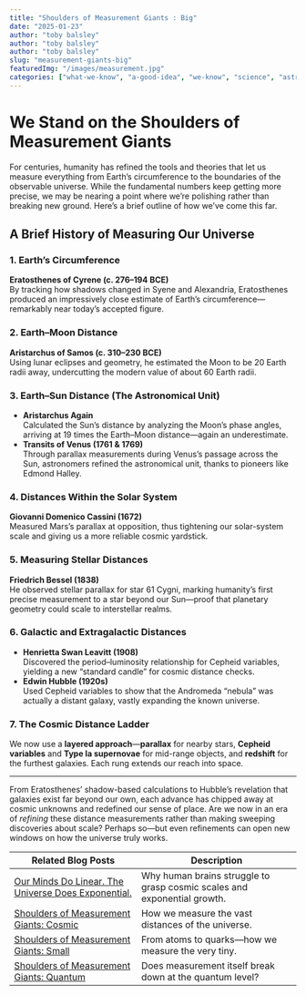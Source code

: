 ```yaml
---
title: "Shoulders of Measurement Giants : Big"
date: "2025-01-23"
author: "toby balsley" 
author: "toby balsley" 
author: "toby balsley" 
slug: "measurement-giants-big"
featuredImg: "/images/measurement.jpg"
categories: ["what-we-know", "a-good-idea", "we-know", "science", "astrophysics"]
---
```


# We Stand on the Shoulders of Measurement Giants

For centuries, humanity has refined the tools and theories that let us measure everything from Earth’s circumference to the boundaries of the observable universe. While the fundamental numbers keep getting more precise, we may be nearing a point where we’re polishing rather than breaking new ground. Here’s a brief outline of how we’ve come this far.

## A Brief History of Measuring Our Universe

### 1. Earth’s Circumference  
**Eratosthenes of Cyrene (c. 276–194 BCE)**  
By tracking how shadows changed in Syene and Alexandria, Eratosthenes produced an impressively close estimate of Earth’s circumference—remarkably near today’s accepted figure.

### 2. Earth–Moon Distance  
**Aristarchus of Samos (c. 310–230 BCE)**  
Using lunar eclipses and geometry, he estimated the Moon to be 20 Earth radii away, undercutting the modern value of about 60 Earth radii.

### 3. Earth–Sun Distance (The Astronomical Unit)
- **Aristarchus Again**  
  Calculated the Sun’s distance by analyzing the Moon’s phase angles, arriving at 19 times the Earth–Moon distance—again an underestimate.
- **Transits of Venus (1761 & 1769)**  
  Through parallax measurements during Venus’s passage across the Sun, astronomers refined the astronomical unit, thanks to pioneers like Edmond Halley.

### 4. Distances Within the Solar System  
**Giovanni Domenico Cassini (1672)**  
Measured Mars’s parallax at opposition, thus tightening our solar-system scale and giving us a more reliable cosmic yardstick.

### 5. Measuring Stellar Distances  
**Friedrich Bessel (1838)**  
He observed stellar parallax for star 61 Cygni, marking humanity’s first precise measurement to a star beyond our Sun—proof that planetary geometry could scale to interstellar realms.

### 6. Galactic and Extragalactic Distances
- **Henrietta Swan Leavitt (1908)**  
  Discovered the period–luminosity relationship for Cepheid variables, yielding a new “standard candle” for cosmic distance checks.
- **Edwin Hubble (1920s)**  
  Used Cepheid variables to show that the Andromeda “nebula” was actually a distant galaxy, vastly expanding the known universe.

### 7. The Cosmic Distance Ladder  
We now use a **layered approach**—**parallax** for nearby stars, **Cepheid variables** and **Type Ia supernovae** for mid-range objects, and **redshift** for the furthest galaxies. Each rung extends our reach into space.

---

From Eratosthenes’ shadow-based calculations to Hubble’s revelation that galaxies exist far beyond our own, each advance has chipped away at cosmic unknowns and redefined our sense of place. Are we now in an era of *refining* these distance measurements rather than making sweeping discoveries about scale? Perhaps so—but even refinements can open new windows on how the universe truly works.

| **Related Blog Posts** | **Description** |
|------------------------|----------------|
| [Our Minds Do Linear. The Universe Does Exponential.](../our-minds-do-linear.md) | Why human brains struggle to grasp cosmic scales and exponential growth. |
| [Shoulders of Measurement Giants: Cosmic](../measurement-giants-cosmic.md) | How we measure the vast distances of the universe. |
| [Shoulders of Measurement Giants: Small](../measurement-giants-small.md) | From atoms to quarks—how we measure the very tiny. |
| [Shoulders of Measurement Giants: Quantum](../measurement-giants-quantum.md) | Does measurement itself break down at the quantum level? |
